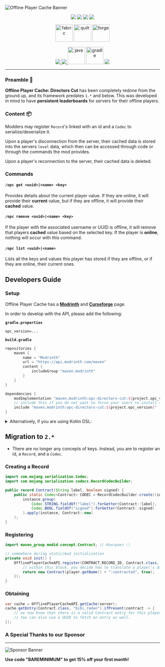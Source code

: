 ![Offline Player Cache Banner](https://cdn.modrinth.com/data/cached_images/38a9b779772577bb5924af170e38f9cb1e313855.png)

<p style="text-align: center">
    <img href="https://github.com/PlayerEXDirectorsCut/offline-player-cache/blob/1.20.1/main/LICENSE" src="https://img.shields.io/badge/MIT-MIT?style=for-the-badge&label=LICENCE&labelColor=1A1A1A&color=FFFFFF&link=https%3A%2F%2Fgithub.com%2FPlayerEXDirectorsCut%2Foffline-player-cache%2Fblob%2F1.20.1%2Fmain%2FLICENSE">
    <img href="https://github.com/PlayerEXDirectorsCut/offline-player-cache/stargazers" src="https://img.shields.io/github/stars/PlayerEXDirectorsCut/offline-player-cache?style=for-the-badge&logo=github&labelColor=1A1A1A&color=FFFFFF&link=https%3A%2F%2Fgithub.com%2FPlayerEXDirectorsCut%2Foffline-player-cache%2Fstargazers">
    <img href="https://github.com/PlayerEXDirectorsCut/offline-player-cache/forks" src="https://img.shields.io/github/forks/PlayerEXDirectorsCut/offline-player-cache?style=for-the-badge&logo=github&labelColor=1A1A1A&color=FFFFFF&link=https%3A%2F%2Fgithub.com%2FPlayerEXDirectorsCut%2Foffline-player-cache%2Fforks">
    <img href="https://github.com/PlayerEXDirectorsCut/offline-player-cache/issues" src="https://img.shields.io/github/issues/BareMinimumStudios/offline-player-cache?style=for-the-badge&logo=github&label=ISSUES&link=https%3A%2F%2Fgithub.com%2FBareMinimumStudios%2Foffline-player-cache%2Fissues&labelColor=1A1A1A">  
</p>

<p style="text-align: center">
    <img alt="fabric" height="56" src="https://cdn.jsdelivr.net/npm/@intergrav/devins-badges@3/assets/cozy/supported/fabric_vector.svg">
    <img alt="quilt" height="56" src="https://cdn.jsdelivr.net/npm/@intergrav/devins-badges@3/assets/cozy/supported/quilt_vector.svg">
    <img alt="forge" height="56" src="https://cdn.jsdelivr.net/npm/@intergrav/devins-badges@3/assets/cozy/supported/forge_vector.svg">
</p>

<p style="text-align: center">
    <a href="https://bareminimumstudios.github.io/Bare-Minimum-Docs/">
        <img src="https://cdn.jsdelivr.net/npm/@intergrav/devins-badges@3/assets/cozy/documentation/generic_vector.svg">
    </a>
    <a href="https://github.com/BareMinimumStudios/offline-player-cache">
        <img src="https://cdn.jsdelivr.net/npm/@intergrav/devins-badges@3/assets/cozy/available/github_vector.svg">
    </a>
    <img alt="java" height="56" src="https://cdn.jsdelivr.net/npm/@intergrav/devins-badges@3/assets/cozy/built-with/java_vector.svg">
    <img alt="gradle" height="56" src="https://cdn.jsdelivr.net/npm/@intergrav/devins-badges@3/assets/cozy/built-with/gradle_vector.svg">
    <a href="https://discord.gg/pcRw79hwey">
        <img src="https://cdn.jsdelivr.net/npm/@intergrav/devins-badges@3/assets/cozy/social/discord-plural_vector.svg">
    </a>
</p>

---

### Preamble 📝

**Offline Player Cache: Directors Cut** has been completely redone from the ground up, and its framework predates `1.*` and below.
This was developed in mind to have **persistent leaderboards** for servers for their offline players.

### Content 📦
Modders may register `Record`'s linked with an id and a `Codec` to serialize/deserialize it.

Upon a player's disconnection from the server, their cached data is stored into the servers `level` data, which then can be accessed through code or through the commands the mod provides.

Upon a player's reconnection to the server, their cached data is deleted.

### Commands

#### `/opc get <uuid>|<name> <key>`
Provides details about the current player value. If they are online, it will provide their **current** value, but if they are offline, it will provide their **cached** value.

#### `/opc remove <uuid>|<name> <key>`
If the player with the associated username or UUID is offline, it will remove that players **cached** value based on the selected key.
If the player is **online**, nothing will occur with this command.

#### `/opc list <uuid>|<name>`
Lists all the keys and values this player has stored if they are offline, or if they are online, their current ones.

## Developers Guide

### Setup
Offline Player Cache has a [**Modrinth**](https://modrinth.com/mod/opc-directors-cut) and [**Curseforge**](https://curseforge.com/minecraft/mc-mods/opc-directors-cut) page.

In order to develop with the API, please add the following:

**`gradle.properties`**

```properties
opc_version=...
```

**`build.gradle`**

```groovy
repositories {
    maven {
        name = "Modrinth"
        url = "https://api.modrinth.com/maven"
        content {
            includeGroup "maven.modrinth"
        }
    }
}

dependencies {
    modImplementation "maven.modrinth:opc-directors-cut:${project.opc_version}"
    // include this if you do not want to force your users to install the mod.
    include "maven.modrinth:opc-directors-cut:${project.opc_version}"
}
```

<details><summary>Alternatively, if you are using Kotlin DSL:</summary>
    
**`build.gradle.kts`**

```kotlin
repositories {
    maven {
        name = "Modrinth"
        url = uri("https://api.modrinth.com/maven")
        content {
            includeGroup("maven.modrinth")
        }
    }
}

dependencies {
    modImplementation("maven.modrinth:opc-directors-cut:${properties["opc_version"]}")
    // include this if you do not want to force your users to install the mod.
    include("maven.modrinth:opc-directors-cut:${properties["opc_version"]}")
}
```

</details>

## Migration to `2.*`

- There are no longer any concepts of keys. Instead, you are to register an id, a `Record`, and a `Codec`.

### Creating a Record

```java
import com.mojang.serialization.Codec;
import com.mojang.serialization.codecs.RecordCodecBuilder;

public record Contract(String label, boolean signed) {
    public static Codec<Contract> CODEC = RecordCodecBuilder.create((instance) ->
        instance.group(
            Codec.STRING.fieldOf("label").forGetter(Contract::label),
            Codec.BOOL.fieldOf("signed").forGetter(Contract::signed)
        ).apply(instance, Contract::new)
    );
}
```

### Registering

```java
import maven_group.modid.concept.Contract; // Контракт :)

// somewhere during static/mod initialization
private void init() {
    OfflinePlayerCacheAPI.register(CONTRACT_RECORD_ID, Contract.class, Contract.CODEC, (Player player) -> {
        // within this block, you decide how to translate a player's data to the Record you chose.
        return new Contract(player.getName() + ":contracted", true);
    });
}

```

### Obtaining

```java
var cache = OfflinePlayerCacheAPI.getCache(server);
cache.getEntry(Contract.class, "bibi_reden").ifPresent(contract -> {
    // we now know that there is a valid Contract entry for this player.
    // You can also use a UUID to fetch an entry as well.
});
```

### A Special Thanks to our Sponsor

---

<p><img src="https://i.imgur.com/V38aMzY.png" alt="Sponsor Banner"/></p>
<p><b>Use code &quot;BAREMINIMUM&quot; to get 15% off your first month!</b></p>
